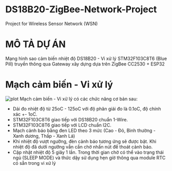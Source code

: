 # DS18B20-ZigBee-Network-Project
Project for Wireless Sensor Network (WSN)
# MÔ TẢ DỰ ÁN
Mạng hình sao cảm biến nhiệt độ DS18B20 -  Vi xử lý STM32F103C8T6 (Blue Pill) truyền thông qua Gateway xây dựng dựa trên ZigBee CC2530 + ESP32
# Mạch cảm biến - Vi xử lý
![plot]([(https://raw.githubusercontent.com/PhamVietThinh2803/DS18B20-ZigBee-Network-Project/main/Schematic/STM32-DS18B20.BMP)])
Mạch cảm biến - Vi xử lý có các chức năng cơ bản sau:
+ Dải đo nhiệt độ từ 25oC - 125oC với độ phân giải đo là 0.1oC, độ chính xác +- 1oC.
+ STM32F103C8T6 giao tiếp với DS18B20 chuẩn 1-Wire.
+ STM32F103C8T6 giao tiếp với LCD chuẩn I2C.
+ Mạch cảnh báo bằng đen LED theo 3 mức (Cao - Đỏ, Bình thường - Xanh dương, Thấp - Xanh Lá)
+ Khi nhiệt độ vượt ngưỡng, đèn cảnh báo tương ứng sẽ được bật. Khi nhiệt độ đã dưới ngưỡng vẫn cần chờ nhấn nút để thoát cảnh báo.
+ Cập nhật nhiệt độ 5 giây 1 lần. Trong thời gian chờ có thể vào trạng thái ngủ (SLEEP MODE) và thức dậy sử dụng hẹn giờ thông qua module RTC có sẵn trong vi xử lý
